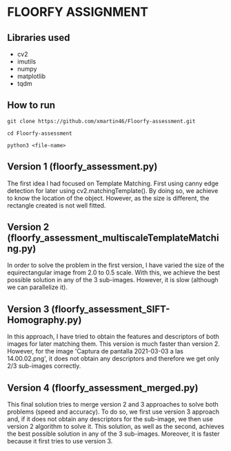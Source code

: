 # FLOORFY ASSIGNMENT

## Libraries used
* cv2
* imutils
* numpy
* matplotlib
* tqdm

## How to run
```shell
git clone https://github.com/xmartin46/Floorfy-assessment.git
```

```shell
cd Floorfy-assessment
```

```shell
python3 <file-name>
```

## Version 1 (floorfy_assessment.py)
The first idea I had focused on Template Matching. First using canny edge detection for later using cv2.matchingTemplate(). By doing so, we achieve to know the location of the object. However, as the size is different, the rectangle created is not well fitted.

## Version 2 (floorfy_assessment_multiscaleTemplateMatching.py)
In order to solve the problem in the first version, I have varied the size of the equirectangular image from 2.0 to 0.5 scale. With this, we achieve the best possible solution in any of the 3 sub-images. However, it is slow (although we can parallelize it).

## Version 3 (floorfy_assessment_SIFT-Homography.py)
In this approach, I have tried to obtain the features and descriptors of both images for later matching them. This version is much faster than version 2. However, for the image 'Captura de pantalla 2021-03-03 a las 14.00.02.png', it does not obtain any descriptors and therefore we get only 2/3 sub-images correctly.

## Version 4 (floorfy_assessment_merged.py)
This final solution tries to merge version 2 and 3 approaches to solve both problems (speed and accuracy). To do so, we first use version 3 approach and, if it does not obtain any descriptors for the sub-image, we then use version 2 algorithm to solve it. This solution, as well as the second, achieves the best possible solution in any of the 3 sub-images. Moreover, it is faster because it first tries to use version 3.
